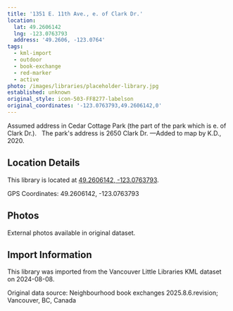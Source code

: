 ```yaml
---
title: '1351 E. 11th Ave., e. of Clark Dr.'
location:
  lat: 49.2606142
  lng: -123.0763793
  address: '49.2606, -123.0764'
tags:
  - kml-import
  - outdoor
  - book-exchange
  - red-marker
  - active
photo: /images/libraries/placeholder-library.jpg
established: unknown
original_style: icon-503-FF8277-labelson
original_coordinates: '-123.0763793,49.2606142,0'
---
```

Assumed address in Cedar Cottage Park (the part of the park which is e. of Clark Dr.).  
The park's address is 2650 Clark Dr.
—Added to map by K.D., 2020.

## Location Details

This library is located at [49.2606142, -123.0763793](https://www.google.com/maps?q=49.2606142,-123.0763793).

GPS Coordinates: 49.2606142, -123.0763793

## Photos

External photos available in original dataset.

## Import Information

This library was imported from the Vancouver Little Libraries KML dataset on 2024-08-08.

Original data source: Neighbourhood book exchanges 2025.8.6.revision; Vancouver, BC, Canada
